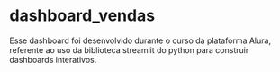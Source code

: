# dashboard_vendas
Esse dashboard foi desenvolvido durante o curso da plataforma Alura, referente ao uso da biblioteca streamlit do python para construir dashboards interativos.
